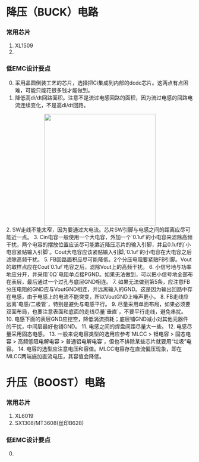 # 降压（BUCK）电路
### 常用芯片
1. XL1509
2. 
### 低EMC设计要点
0. 采用晶圆倒装工艺的芯片，选择把Ci集成到内部的dcdc芯片。这两点有点困难，可能只能花很多钱才能做到。
1. 降低高di/dt回路面积。注意不是流过电感回路的面积，因为流过电感的回路电流连续变化，不是高di/dt回路。  
<div align="center"><image src="https://github.com/Potatotatotato/myLearningNotes/blob/main/PCB/Images/Busk_schematicDigram.jpg" width=300></div>
2. SW走线不能太窄，因为要通过大电流。芯片SW引脚与电感之间的距离应尽可能近一点。
3. Cin电容一般使用一个大电容，外加一个`0.1uf`的小电容来滤除高频干扰，两个电容的摆放位置应该尽可能靠近降压芯片的输入引脚，并且0.1uf的`小电容紧贴输入引脚`。Cout大电容应该紧贴输入引脚,`0.1uf`的小电容在大电容之后滤除高频干扰。
5. FB回路面积应尽可能降低，2个分压电阻要紧贴FB引脚。Vout的取样点应在Cout`0.1uf`电容之后，滤除Vout上的高频干扰。
6. 小信号地与功率地应分开，并采用`0Ω`电阻单点接PGND。如果无法做到，可以把小信号地全部布在表层，最后通过一个过孔与底层GND相连。
7. 如果无法做到第5条，应注意FB分压电阻的GND应与VoutGND相连，并远离输入的GND。这是因为输出回路中存在电感，由于电感上的电流不能突变，所以VoutGND上噪声更小。
8. FB走线应远离`电感/二极管`，特别是避免与电感平行。
9. 尽量采用单面布局，如果必须要双面布局，也要注意表面和底面的走线尽量`垂直`，不要平行走线，避免串扰。
10. 电感下面的表层GND应挖空，降低涡流损耗；底层铺GND减小对其他元器件的干扰，中间层最好也铺GND。
11. 电感之间的焊盘间距尽量大一些。
12. 电感尽量采用固态电感。
13. 一般来说电容类型的选用应参考`MLCC > 钽电容 > 固态电容 > 高频低阻电解电容 > 普通铝电解电容`，但也不排除某些芯片就要用“垃圾”电容。
14. 电容的选型应注意电压和容值。MLCC电容存在直流偏压现象，即在MLCC两端施加直流电压，其容值会降低。  

# 升压（BOOST）电路
### 常用芯片
1. XL6019
2. SX1308/MT3608(丝印B628)
### 低EMC设计要点
0. 
